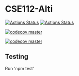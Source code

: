 # CSE112-Alti

[![Actions Status](https://github.com/cse112-sp20/CSE112-Alti/workflows/Build%20non-master%20branches/badge.svg)](https://github.com/cse112-sp20/CSE112-Alti/actions)
[![Actions Status](https://github.com/cse112-sp20/CSE112-Alti/workflows/Build%20and%20Deploy/badge.svg)](https://github.com/cse112-sp20/CSE112-Alti/actions)

[![codecov master](https://codecov.io/gh/cse112-sp20/CSE112-Alti/branch/master/graph/badge.svg?token=NT94ZROVG7)](https://codecov.io/gh/cse112-sp20/CSE112-Alti)

[![codecov master](https://codecov.io/gh/cse112-sp20/CSE112-Alti/branch/master/graph/sunburst.svg?token=NT94ZROVG7)](https://codecov.io/gh/cse112-sp20/CSE112-Alti)





## Testing
Run 'npm test'
